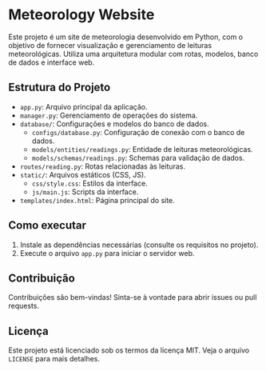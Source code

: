 # Meteorology Website

Este projeto é um site de meteorologia desenvolvido em Python, com o objetivo de fornecer visualização e gerenciamento de leituras meteorológicas. Utiliza uma arquitetura modular com rotas, modelos, banco de dados e interface web.

## Estrutura do Projeto

- `app.py`: Arquivo principal da aplicação.
- `manager.py`: Gerenciamento de operações do sistema.
- `database/`: Configurações e modelos do banco de dados.
  - `configs/database.py`: Configuração de conexão com o banco de dados.
  - `models/entities/readings.py`: Entidade de leituras meteorológicas.
  - `models/schemas/readings.py`: Schemas para validação de dados.
- `routes/reading.py`: Rotas relacionadas às leituras.
- `static/`: Arquivos estáticos (CSS, JS).
  - `css/style.css`: Estilos da interface.
  - `js/main.js`: Scripts da interface.
- `templates/index.html`: Página principal do site.

## Como executar

1. Instale as dependências necessárias (consulte os requisitos no projeto).
2. Execute o arquivo `app.py` para iniciar o servidor web.

## Contribuição

Contribuições são bem-vindas! Sinta-se à vontade para abrir issues ou pull requests.

## Licença

Este projeto está licenciado sob os termos da licença MIT. Veja o arquivo `LICENSE` para mais detalhes.
